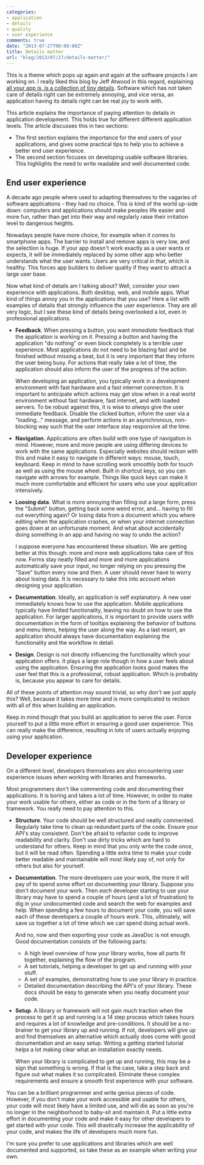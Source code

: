 ```yaml
---
categories:
- application
- details
- quality
- user experience
comments: true
date: "2013-07-27T00:00:00Z"
title: Details matter
url: "blog/2013/07/27/details-matter/"
---
```


This is a theme which pops up again and again at the software projects I am working on.
I really liked this blog by Jeff Atwood in this regard, explaining
[all your app is, is a collection of tiny details](
http://www.codinghorror.com/blog/2012/05/this-is-all-your-app-is-a-collection-of-tiny-details.html).
Software which has not taken care of details right can be extremely annoying,
and vice versa, an application having its details right can be real joy to work with.

This article explains the importance of paying attention to details
in application development. This holds true for different different application
levels. The article discusses this in two sections:

- The first section explains the importance for the end users of your applications,
  and gives some practical tips to help you to achieve a better end user experience.
- The second section focuses on developing usable software libraries.
  This highlights the need to write readable and well documented code.


## End user experience

A decade ago people where used to adapting themselves to
the vagaries of software applications - they had no choice. This is kind of
the world up-side down: computers and applications should make peoples life
easier and more fun, rather than get into their way and regularly raise their
irritation level to dangerous heights.

Nowadays people have more choice, for example when it comes to smartphone apps.
The barrier to install and remove apps is very low, and the selection is huge.
If your app doesn't work exactly as a user wants or expects,
it will be immediately replaced by some other app who better understands what
the user wants. Users are very critical in that, which is healthy.
This forces app builders to deliver quality if they want to attract a large
user base.

Now what kind of details am I talking about?
Well, consider your own experience with applications.
Both desktop, web, and mobile apps.
What kind of things annoy you in the applications that you use?
Here a list with examples of details that strongly influence the user experience.
They are all very logic, but I see these kind of details being overlooked a lot,
even in professional applications.

- **Feedback**.
  When pressing a button, you want *immediate* feedback that the
  application is working on it. Pressing a button and having the application
  "do nothing" or even block completely is a terrible user experience.
  Most applications do not need to be blazing fast and be finished without
  missing a beat, but it is very important that they inform the user being busy.
  For actions that really take a lot of time, the application
  should also inform the user of the progress of the action.

  When developing an application, you typically work in a development environment
  with fast hardware and a fast internet connection.
  It is important to anticipate which actions may get slow when in a real world
  environment without fast hardware, fast internet, and with loaded servers.
  To be robust against this, it is wise to *always* give the user immediate
  feedback. Disable the clicked button, inform the user via a "loading..."
  message, and perform actions in an asynchronous, non-blocking way such that
  the user interface stay responsive all the time.

- **Navigation**.
  Applications are often build with one type of navigation
  in mind. However, more and more people are using differing devices
  to work with the same applications.
  Especially websites should reckon with this and make it easy to navigate
  in different ways: mouse, touch, keyboard.
  Keep in mind to have scrolling work smoothly both for touch as well as using
  the mouse wheel. Built in shortcut keys, so you can navigate with arrows
  for example. Things like quick keys can make it much more comfortable and
  efficient for users who use your application intensively.

- **Loosing data**.
  What is more annoying than filling out a large
  form, press the "Submit" button, getting back some weird error,
  and... having to fill out everything again?
  Or losing data from a document which you where editing when the application
  crashes, or when your internet connection goes down at an unfortunate moment.
  And what about accidentally doing something in an app and having no way to
  undo the action?

  I suppose everyone has encountered these situation.
  We are getting better at this though: more and more web applications take care
  of this now. Forms stay neatly filled and more and more applications
  automatically save your input, no longer relying on you pressing the "Save"
  button every now and then.
  A user should never have to worry about losing data.
  It is necessary to take this into account when designing your application.

- **Documentation**.
  Ideally, an application is self explanatory. A new user immediately knows
  how to use the application. Mobile applications typically have limited
  functionality, leaving no doubt on how to use the application.
  For larger applications, it is important to provide users with documentation
  in the form of tooltips explaining the behavior of buttons and menu items,
  helping the user along the way.
  As a last resort, an application should always have documentation explaining
  the functionality and the workflow in detail.

- **Design**.
  Design is not directly influencing the functionality which your application
  offers. It plays a large role though in how a user feels about using the
  application. Ensuring the application looks good makes the user feel that
  this is a professional, robust application.
  Which is probably is, because you appear to care for details.

All of these points of attention may sound trivial,
so why don't we just apply this?
Well, because it takes more time and is more complicated to reckon with all
of this when building an application.

Keep in mind though that you build an application to serve the user.
Force yourself to put a *little* more effort in ensuring a good user
experience. This can really make the difference,
resulting in lots of users actually enjoying using your application.


## Developer experience

On a different level, developers themselves are also encountering user
experience issues when working with libraries and frameworks.

Most programmers don't like commenting code and documenting their applications.
It is boring and takes a lot of time.
However, in order to make your work usable for others,
either as code or in the form of a library or framework.
You really need to pay attention to this.

- **Structure**.
  Your code should be well structured and neatly commented. Regularly take
  time to clean up redundant parts of the code.
  Ensure your API's stay consistent.
  Don't be afraid to refactor code to improve readability and clarity.
  Don't use dirty tricks which are hard to understand for others.
  Keep in mind that you only write the code once, but it will be read often.
  Spending a little extra time to make your code better readable and
  maintainable will most likely pay of, not only for others but also for
  yourself.

- **Documentation**.
  The more developers use your work, the more it will pay of to spend some
  effort on documenting your library.
  Suppose you don't document your work. Then *each* developer starting to
  use your library may have to spend a couple of hours (and a lot of frustration)
  to dig in your undocumented code and search the web for examples and help.
  When spending a few hours to document your code, you will save each of these
  developers a couple of hours work. This, ultimately, will save us together
  a lot of time which we can spend doing actual work.

  And no, now and then exporting your code as JavaDoc is not enough.
  Good documentation consists of the following parts:

  - A high level overview of how your library works, how all parts fit together,
    explaining the flow of the program.
  - A set tutorials, helping a developer to get up and running with your stuff.
  - A set of examples, demonstrating how to use your library in practice.
  - Detailed documentation describing the API's of your library.
    These docs should be easy to generate when you neatly document your code.

  <p></p>

- **Setup**.
  A library or framework will not gain much traction when the process to get it
  up and running is a 14 step process which takes hours and requires a lot of
  knowledge and pre-conditions.
  It should be a no-brainer to get your library up and running.
  If not, developers will give up and find themselves an alternative which
  actually does come with good documentation and an easy setup.
  Writing a getting started tutorial helps a lot making clear what an
  installation exactly needs.

  When your library is complicated to get up and running,
  this may be a sign that something is wrong. If that is the case,
  take a step back and figure out what makes it so complicated.
  Eliminate these complex requirements and ensure a smooth first experience
  with your software.

You can be a brilliant programmer and write genius pieces of code.
However, if you don't make your work accessible and usable for others, your
code will most likely have a limited use, and will die as soon as you're no
longer in the neighborhood to baby-sit and maintain it.
Put a little extra effort in documenting your code and make it easy for other
developers to get started with your code. This will drastically increase the
applicability of your code, and makes the life of developers much more fun.

I'm sure you prefer to use applications and libraries which are well documented
and supported, so take these as an example when writing your own.
